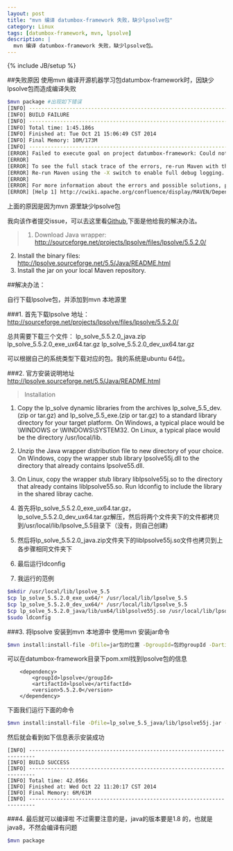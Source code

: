 ```yaml
---
layout: post
title: "mvn 编译 datumbox-framework 失败，缺少lpsolve包"
category: Linux
tags: [datumbox-framework, mvn, lpsolve]
description: |
  mvn 编译 datumbox-framework 失败，缺少lpsolve包。
---
```


{% include JB/setup %}

##失败原因
使用mvn 编译开源机器学习包datumbox-framework时，因缺少lpsolve包而造成编译失败
```bash
$mvn package #出现如下错误
[INFO] ------------------------------------------------------------------------
[INFO] BUILD FAILURE
[INFO] ------------------------------------------------------------------------
[INFO] Total time: 1:45.186s
[INFO] Finished at: Tue Oct 21 15:06:49 CST 2014
[INFO] Final Memory: 10M/173M
[INFO] ------------------------------------------------------------------------
[ERROR] Failed to execute goal on project datumbox-framework: Could not resolve dependencies for project com.datumbox:datumbox-framework:jar:0.5.0: Could not find artifact lpsolve:lpsolve:jar:5.5.2.0 in central (http://repo.maven.apache.org/maven2) -> [Help 1]
[ERROR] 
[ERROR] To see the full stack trace of the errors, re-run Maven with the -e switch.
[ERROR] Re-run Maven using the -X switch to enable full debug logging.
[ERROR] 
[ERROR] For more information about the errors and possible solutions, please read the following articles:
[ERROR] [Help 1] http://cwiki.apache.org/confluence/display/MAVEN/DependencyResolutionException
```

上面的原因是因为mvn 源里缺少lpsolve包

我向该作者提交issue，可以去这里看[Github](https://github.com/datumbox/datumbox-framework/issues/1),下面是他给我的解决办法。

>1. Download Java wrapper: http://sourceforge.net/projects/lpsolve/files/lpsolve/5.5.2.0/
2. Install the binary files: http://lpsolve.sourceforge.net/5.5/Java/README.html
3. Install the jar on your local Maven repository.


##解决办法：

自行下载lpsolve包，并添加到mvn 本地源里


###1. 首先下载lpsolve
地址：http://sourceforge.net/projects/lpsolve/files/lpsolve/5.5.2.0/

总共需要下载三个文件：
lp_solve_5.5.2.0_java.zip
lp_solve_5.5.2.0_exe_ux64.tar.gz
lp_solve_5.5.2.0_dev_ux64.tar.gz

可以根据自己的系统类型下载对应的包。我的系统是ubuntu 64位。

###2. 官方安装说明地址
http://lpsolve.sourceforge.net/5.5/Java/README.html
>Installation
1. Copy the lp_solve dynamic libraries from the archives lp_solve_5.5_dev.(zip or tar.gz) and lp_solve_5.5_exe.(zip or tar.gz) to a standard library directory for your target platform. On Windows, a typical place would be \WINDOWS or \WINDOWS\SYSTEM32. On Linux, a typical place would be the directory /usr/local/lib.
2. Unzip the Java wrapper distribution file to new directory of your choice.
On Windows, copy the wrapper stub library lpsolve55j.dll to the directory that already contains lpsolve55.dll.
3. On Linux, copy the wrapper stub library liblpsolve55j.so to the directory that already contains liblpsolve55.so. Run ldconfig to include the library in the shared libray cache.

1. 首先将lp_solve_5.5.2.0_exe_ux64.tar.gz，lp_solve_5.5.2.0_dev_ux64.tar.gz解压，然后将两个文件夹下的文件都拷贝到/usr/local/lib/lpsolve_5.5目录下（没有，则自己创建)
2. 然后将lp_solve_5.5.2.0_java.zip文件夹下的liblpsolve55j.so文件也拷贝到上各步骤相同文件夹下
3. 最后运行ldconfig
4. 我运行的范例
```bash 
$mkdir /usr/local/lib/lpsolve_5.5
$cp lp_solve_5.5.2.0_exe_ux64/* /usr/local/lib/lpsolve_5.5
$cp lp_solve_5.5.2.0_dev_ux64/* /usr/local/lib/lpsolve_5.5
$cp lp_solve_5.5.2.0_java/lib/ux64/liblpsolve55j.so /usr/local/lib/lpsolve_5.5
$sudo ldconfig

```

###3. 将lpsolve 安装到mvn 本地源中
使用mvn 安装jar命令
```bash
$mvn install:install-file -Dfile=jar包的位置 -DgroupId=包的groupId -DartifactId=包的artifactId -Dversion=包的version -Dpackaging=jar 
```
可以在datumbox-framework目录下pom.xml找到lpsolve包的信息
```
    <dependency>
        <groupId>lpsolve</groupId>
        <artifactId>lpsolve</artifactId>
        <version>5.5.2.0</version>
    </dependency>
```
下面我们运行下面的命令
```bash
$mvn install:install-file -Dfile=lp_solve_5.5_java/lib/lpsolve55j.jar -DgroupId=lpsolve -DartifactId=lpsolve -Dversion=5.5.2.0 -Dpackaging=jar
```
然后就会看到如下信息表示安装成功
```
[INFO] ------------------------------------------------------------------------
[INFO] BUILD SUCCESS
[INFO] ------------------------------------------------------------------------
[INFO] Total time: 42.056s
[INFO] Finished at: Wed Oct 22 11:20:17 CST 2014
[INFO] Final Memory: 6M/61M
[INFO] ------------------------------------------------------------------------

```

###4. 最后就可以编译啦
不过需要注意的是，java的版本要是1.8 的，也就是java8，不然会编译有问题
```bash
$mvn package
```



